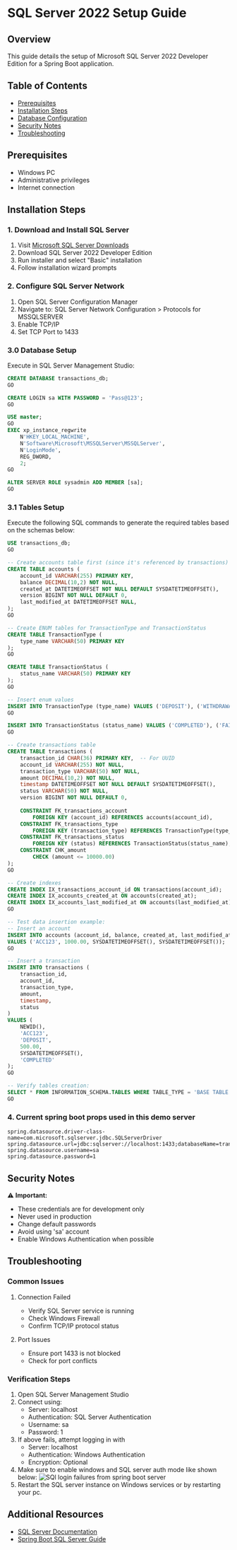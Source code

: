 # SQL Server 2022 Setup Guide

## Overview
This guide details the setup of Microsoft SQL Server 2022 Developer Edition for a Spring Boot application.

## Table of Contents
- [Prerequisites](#prerequisites)
- [Installation Steps](#installation-steps)
- [Database Configuration](#database-configuration)
- [Security Notes](#security-notes)
- [Troubleshooting](#troubleshooting)

## Prerequisites
* Windows PC
* Administrative privileges
* Internet connection

## Installation Steps

### 1. Download and Install SQL Server
1. Visit [Microsoft SQL Server Downloads](https://www.microsoft.com/en-us/sql-server/sql-server-downloads)
2. Download SQL Server 2022 Developer Edition
3. Run installer and select "Basic" installation
4. Follow installation wizard prompts

### 2. Configure SQL Server Network
1. Open SQL Server Configuration Manager
2. Navigate to: SQL Server Network Configuration > Protocols for MSSQLSERVER
3. Enable TCP/IP
4. Set TCP Port to 1433

### 3.0 Database Setup
Execute in SQL Server Management Studio:

```sql
CREATE DATABASE transactions_db;
GO

CREATE LOGIN sa WITH PASSWORD = 'Pass@123';
GO

USE master;
GO
EXEC xp_instance_regwrite 
    N'HKEY_LOCAL_MACHINE', 
    N'Software\Microsoft\MSSQLServer\MSSQLServer',
    N'LoginMode', 
    REG_DWORD,
    2;
GO

ALTER SERVER ROLE sysadmin ADD MEMBER [sa];
GO
```
### 3.1 Tables Setup
Execute the following SQL commands to generate the required tables based on the schemas below:
```sql
USE transactions_db;
GO

-- Create accounts table first (since it's referenced by transactions)
CREATE TABLE accounts (
    account_id VARCHAR(255) PRIMARY KEY,
    balance DECIMAL(10,2) NOT NULL,
    created_at DATETIMEOFFSET NOT NULL DEFAULT SYSDATETIMEOFFSET(),
    version BIGINT NOT NULL DEFAULT 0,
    last_modified_at DATETIMEOFFSET NULL,
);
GO

-- Create ENUM tables for TransactionType and TransactionStatus
CREATE TABLE TransactionType (
    type_name VARCHAR(50) PRIMARY KEY
);
GO

CREATE TABLE TransactionStatus (
    status_name VARCHAR(50) PRIMARY KEY
);
GO

-- Insert enum values
INSERT INTO TransactionType (type_name) VALUES ('DEPOSIT'), ('WITHDRAWAL');
GO

INSERT INTO TransactionStatus (status_name) VALUES ('COMPLETED'), ('FAILED');
GO

-- Create transactions table
CREATE TABLE transactions (
    transaction_id CHAR(36) PRIMARY KEY,  -- For UUID
    account_id VARCHAR(255) NOT NULL,
    transaction_type VARCHAR(50) NOT NULL,
    amount DECIMAL(10,2) NOT NULL,
    timestamp DATETIMEOFFSET NOT NULL DEFAULT SYSDATETIMEOFFSET(),
    status VARCHAR(50) NOT NULL,
    version BIGINT NOT NULL DEFAULT 0,
    
    CONSTRAINT FK_transactions_account 
        FOREIGN KEY (account_id) REFERENCES accounts(account_id),
    CONSTRAINT FK_transactions_type 
        FOREIGN KEY (transaction_type) REFERENCES TransactionType(type_name),
    CONSTRAINT FK_transactions_status 
        FOREIGN KEY (status) REFERENCES TransactionStatus(status_name),
    CONSTRAINT CHK_amount 
        CHECK (amount <= 10000.00)
);
GO

-- Create indexes
CREATE INDEX IX_transactions_account_id ON transactions(account_id);
CREATE INDEX IX_accounts_created_at ON accounts(created_at);
CREATE INDEX IX_accounts_last_modified_at ON accounts(last_modified_at);
GO

-- Test data insertion example:
-- Insert an account
INSERT INTO accounts (account_id, balance, created_at, last_modified_at) 
VALUES ('ACC123', 1000.00, SYSDATETIMEOFFSET(), SYSDATETIMEOFFSET());
GO

-- Insert a transaction
INSERT INTO transactions (
    transaction_id, 
    account_id, 
    transaction_type, 
    amount, 
    timestamp, 
    status
) 
VALUES (
    NEWID(), 
    'ACC123', 
    'DEPOSIT', 
    500.00, 
    SYSDATETIMEOFFSET(), 
    'COMPLETED'
);
GO

-- Verify tables creation:
SELECT * FROM INFORMATION_SCHEMA.TABLES WHERE TABLE_TYPE = 'BASE TABLE';
GO
```
### 4. Current spring boot props used in this demo server
```properties
spring.datasource.driver-class-name=com.microsoft.sqlserver.jdbc.SQLServerDriver
spring.datasource.url=jdbc:sqlserver://localhost:1433;databaseName=transactions_db;encrypt=true;trustServerCertificate=true
spring.datasource.username=sa
spring.datasource.password=1
```

## Security Notes
⚠️ **Important:**
- These credentials are for development only
- Never used in production
- Change default passwords
- Avoid using 'sa' account
- Enable Windows Authentication when possible

## Troubleshooting

### Common Issues
1. Connection Failed
    - Verify SQL Server service is running
    - Check Windows Firewall
    - Confirm TCP/IP protocol status

2. Port Issues
    - Ensure port 1433 is not blocked
    - Check for port conflicts

### Verification Steps
1. Open SQL Server Management Studio
2. Connect using:
    - Server: localhost
    - Authentication: SQL Server Authentication
    - Username: sa
    - Password: 1
3. If above fails, attempt logging in with
   - Server: localhost
   - Authentication: Windows Authentication
   - Encryption: Optional
4. Make sure to enable windows and SQL server auth mode like shown below:
![SQl login failures from spring boot server](/src/main/resources/readme/sql-login.png)
5. Restart the SQL server instance on Windows services or by restarting your pc.

## Additional Resources
- [SQL Server Documentation](https://docs.microsoft.com/en-us/sql/sql-server/)
- [Spring Boot SQL Server Guide](https://spring.io/guides)
